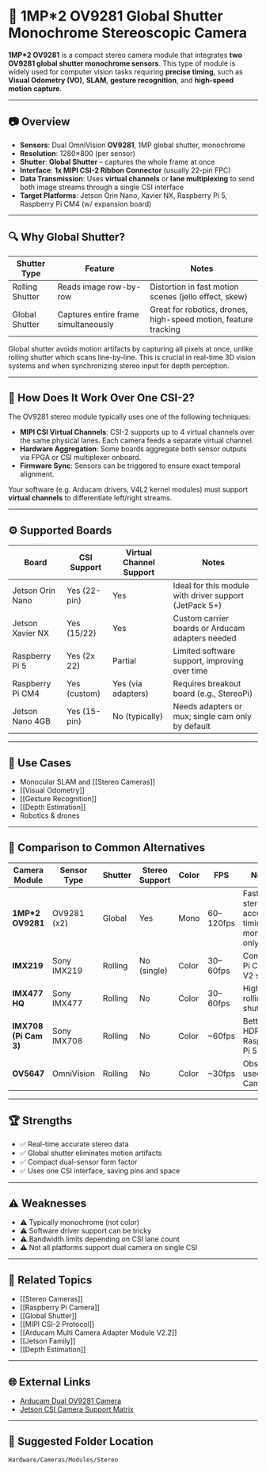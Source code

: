 # 🔲 1MP*2 OV9281 Global Shutter Monochrome Stereoscopic Camera

**1MP*2 OV9281** is a compact stereo camera module that integrates **two OV9281 global shutter monochrome sensors**. This type of module is widely used for computer vision tasks requiring **precise timing**, such as **Visual Odometry (VO)**, **SLAM**, **gesture recognition**, and **high-speed motion capture**.

---

## 📷 Overview

- **Sensors**: Dual OmniVision **OV9281**, 1MP global shutter, monochrome
- **Resolution**: 1280×800 (per sensor)
- **Shutter**: **Global Shutter** – captures the whole frame at once
- **Interface**: **1x MIPI CSI-2 Ribbon Connector** (usually 22-pin FPC)
- **Data Transmission**: Uses **virtual channels** or **lane multiplexing** to send both image streams through a single CSI interface
- **Target Platforms**: Jetson Orin Nano, Xavier NX, Raspberry Pi 5, Raspberry Pi CM4 (w/ expansion board)

---

## 🔍 Why Global Shutter?

| Shutter Type   | Feature                                      | Notes                                                                 |
|----------------|----------------------------------------------|-----------------------------------------------------------------------|
| Rolling Shutter| Reads image row-by-row                       | Distortion in fast motion scenes (jello effect, skew)                 |
| Global Shutter | Captures entire frame simultaneously         | Great for robotics, drones, high-speed motion, feature tracking       |

Global shutter avoids motion artifacts by capturing all pixels at once, unlike rolling shutter which scans line-by-line. This is crucial in real-time 3D vision systems and when synchronizing stereo input for depth perception.

---

## 🧪 How Does It Work Over One CSI-2?

The OV9281 stereo module typically uses one of the following techniques:

- **MIPI CSI Virtual Channels**: CSI-2 supports up to 4 virtual channels over the same physical lanes. Each camera feeds a separate virtual channel.
- **Hardware Aggregation**: Some boards aggregate both sensor outputs via FPGA or CSI multiplexer onboard.
- **Firmware Sync**: Sensors can be triggered to ensure exact temporal alignment.

Your software (e.g. Arducam drivers, V4L2 kernel modules) must support **virtual channels** to differentiate left/right streams.

---

## ⚙️ Supported Boards

| Board               | CSI Support | Virtual Channel Support | Notes                                               |
|--------------------|-------------|--------------------------|-----------------------------------------------------|
| Jetson Orin Nano   | Yes (22-pin)| Yes                      | Ideal for this module with driver support (JetPack 5+) |
| Jetson Xavier NX   | Yes (15/22) | Yes                      | Custom carrier boards or Arducam adapters needed    |
| Raspberry Pi 5     | Yes (2x 22) | Partial                  | Limited software support, improving over time       |
| Raspberry Pi CM4   | Yes (custom)| Yes (via adapters)       | Requires breakout board (e.g., StereoPi)            |
| Jetson Nano 4GB    | Yes (15-pin)| No (typically)           | Needs adapters or mux; single cam only by default   |

---

## 🎯 Use Cases

- Monocular SLAM and [[Stereo Cameras]]
- [[Visual Odometry]]
- [[Gesture Recognition]]
- [[Depth Estimation]]
- Robotics & drones

---

## 🔁 Comparison to Common Alternatives

| Camera Module       | Sensor Type       | Shutter        | Stereo Support | Color | FPS      | Notes                                 |
|---------------------|-------------------|----------------|----------------|-------|----------|----------------------------------------|
| **1MP*2 OV9281**     | OV9281 (x2)       | Global         | Yes            | Mono  | 60–120fps| Fast stereo, accurate timing, mono only |
| **IMX219**           | Sony IMX219       | Rolling        | No (single)    | Color | 30–60fps | Common Pi Cam V2 sensor                |
| **IMX477 HQ**        | Sony IMX477       | Rolling        | No             | Color | 30–60fps | High res, rolling shutter              |
| **IMX708 (Pi Cam 3)**| Sony IMX708       | Rolling        | No             | Color | ~60fps   | Better HDR, for Raspberry Pi 5         |
| **OV5647**           | OmniVision        | Rolling        | No             | Color | ~30fps   | Obsolete, used in Pi Cam V1            |

---

## 🏆 Strengths

- ✅ Real-time accurate stereo data
- ✅ Global shutter eliminates motion artifacts
- ✅ Compact dual-sensor form factor
- ✅ Uses one CSI interface, saving pins and space

---

## ⚠️ Weaknesses

- ⚠️ Typically monochrome (not color)
- ⚠️ Software driver support can be tricky
- ⚠️ Bandwidth limits depending on CSI lane count
- ⚠️ Not all platforms support dual camera on single CSI

---

## 🔗 Related Topics

- [[Stereo Cameras]]
- [[Raspberry Pi Camera]]
- [[Global Shutter]]
- [[MIPI CSI-2 Protocol]]
- [[Arducam Multi Camera Adapter Module V2.2]]
- [[Jetson Family]]
- [[Depth Estimation]]

---

## 🌐 External Links

- [Arducam Dual OV9281 Camera](https://www.arducam.com/product/1mp-ov9281-global-shutter-monochrome-stereo-camera/)
- [Jetson CSI Camera Support Matrix](https://developer.nvidia.com/embedded/jetson-modules)

---

## 📂 Suggested Folder Location

`Hardware/Cameras/Modules/Stereo`

